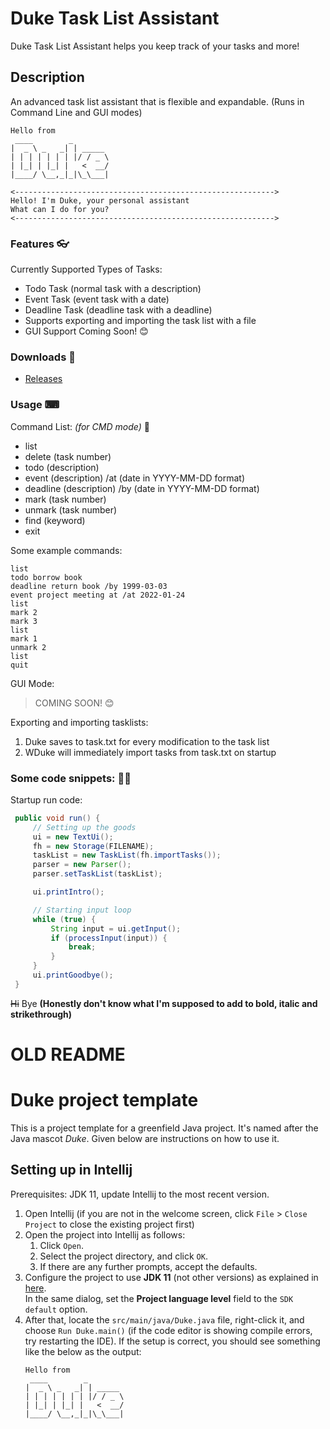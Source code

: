 # Duke Task List Assistant 
Duke Task List Assistant helps you keep track of your tasks and more!

## Description
An advanced task list assistant that is flexible and expandable. (Runs in Command Line and GUI modes)

```
Hello from
 ____        _        
|  _ \ _   _| | _____ 
| | | | | | | |/ / _ \
| |_| | |_| |   <  __/
|____/ \__,_|_|\_\___|

<---------------------------------------------------------->
Hello! I'm Duke, your personal assistant
What can I do for you?
<---------------------------------------------------------->
```

### Features 👓
Currently Supported Types of Tasks:
- Todo Task (normal task with a description)
- Event Task (event task with a date)
- Deadline Task (deadline task with a deadline)
- Supports exporting and importing the task list with a file
- GUI Support Coming Soon! 😊

### Downloads 🔽
- [Releases](https://github.com/Kidsnd274/ip/releases)

### Usage ⌨
Command List: _(for CMD mode)_ 📜
- list
- delete (task number)
- todo (description)
- event (description) /at (date in YYYY-MM-DD format)
- deadline (description) /by (date in YYYY-MM-DD format)
- mark (task number)
- unmark (task number)
- find (keyword)
- exit

Some example commands:
```
list
todo borrow book
deadline return book /by 1999-03-03
event project meeting at /at 2022-01-24
list
mark 2
mark 3
list
mark 1
unmark 2
list
quit
```

GUI Mode:
> COMING SOON! 😊

Exporting and importing tasklists:
1. Duke saves to task.txt for every modification to the task list
2. WDuke will immediately import tasks from task.txt on startup

### Some code snippets: 👩‍💻
Startup run code:
```java
 public void run() {
     // Setting up the goods
     ui = new TextUi();
     fh = new Storage(FILENAME);
     taskList = new TaskList(fh.importTasks());
     parser = new Parser();
     parser.setTaskList(taskList);

     ui.printIntro();

     // Starting input loop
     while (true) {
         String input = ui.getInput();
         if (processInput(input)) {
             break;
         }
     }
     ui.printGoodbye();
 }
 ```
~~Hi~~ Bye **(Honestly don't know what I'm supposed to add to bold, italic and strikethrough)**









# OLD README

# Duke project template

This is a project template for a greenfield Java project. It's named after the Java mascot _Duke_. Given below are instructions on how to use it.

## Setting up in Intellij

Prerequisites: JDK 11, update Intellij to the most recent version.

1. Open Intellij (if you are not in the welcome screen, click `File` > `Close Project` to close the existing project first)
1. Open the project into Intellij as follows:
   1. Click `Open`.
   1. Select the project directory, and click `OK`.
   1. If there are any further prompts, accept the defaults.
1. Configure the project to use **JDK 11** (not other versions) as explained in [here](https://www.jetbrains.com/help/idea/sdk.html#set-up-jdk).<br>
   In the same dialog, set the **Project language level** field to the `SDK default` option.
3. After that, locate the `src/main/java/Duke.java` file, right-click it, and choose `Run Duke.main()` (if the code editor is showing compile errors, try restarting the IDE). If the setup is correct, you should see something like the below as the output:
   ```
   Hello from
    ____        _        
   |  _ \ _   _| | _____ 
   | | | | | | | |/ / _ \
   | |_| | |_| |   <  __/
   |____/ \__,_|_|\_\___|
   ```
